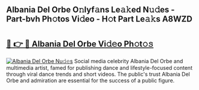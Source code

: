 ## Albania Del Orbe O𝚗lyf𝚊ns Le𝚊𝚔ed N𝚞𝚍es - Part-bvh Ph𝚘tos Vi𝚍eo - H𝚘t Part Le𝚊𝚔s A8WZD

# <h2><a href="http://hf3g88.feru.top/?c=Albania+Del+Orbe">🔗 👉 🔴 Albania Del Orbe Vi𝚍𝚎o Ph𝚘t𝚘𝚜</a></h2>

[![Albania Del Orbe Nu𝚍𝚎s](https://i.imgur.com/0TWrTi3.gif)](http://hf3g88.feru.top/?c=Albania+Del+Orbe)
Social media celebrity Albania Del Orbe and multimedia artist, famed for publishing dance and lifestyle-focused content through viral dance trends and short videos. The public's trust Albania Del Orbe and admiration are essential for the success of a public figure. 
